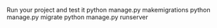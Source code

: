 Run your project and test it
python manage.py makemigrations
python manage.py migrate
python manage.py runserver
